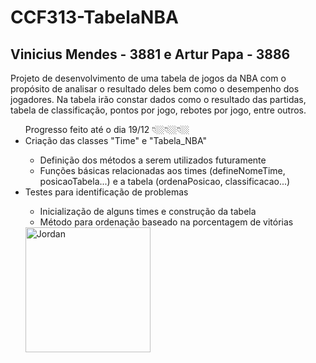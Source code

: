 # CCF313-TabelaNBA

## Vinicius Mendes - 3881 e Artur Papa - 3886

Projeto de desenvolvimento de uma tabela de jogos da NBA com o propósito de analisar o resultado deles bem como o desempenho dos jogadores.
Na tabela irão constar dados como o resultado das partidas, tabela de classificação, pontos por jogo, rebotes por jogo, entre outros.
 
 
<ul> Progresso feito até o dia 19/12 👇🏼👇🏼👇🏼
  <li> Criação das classes "Time" e "Tabela_NBA" </li>
  <ul> 
    <li>  Definição dos métodos a serem utilizados futuramente </li>
    <li>  Funções básicas relacionadas aos times (defineNomeTime, posicaoTabela...) e a tabela (ordenaPosicao, classificacao...) </li>
  </ul>
  
  <li> Testes para identificação de problemas </li>
  <ul> 
    <li> Inicialização de alguns times e construção da tabela </li>
    <li> Método para ordenação baseado na porcentagem de vitórias </li>
  </ul>
  
<img align="center" alt="Jordan" height="200" width="200" src="https://cdn.discordapp.com/attachments/885924523025780760/922232630987087932/basketball-player.png">
